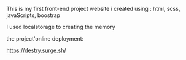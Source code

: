  This is my first front-end project website i created using : html, scss, javaScripts, boostrap  
    
 I used localstorage to creating the memory 

the project'online deployment:

https://destry.surge.sh/